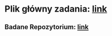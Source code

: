 # Plik główny zadania: [link](Audyt.md)

## Badane Repozytorium: [link](https://github.com/cschneider4711/Marathon)